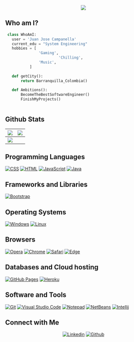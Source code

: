 <div align="center">
  <img src="/GitHub_JuanJoseCampanella.png"/>
</div>

## Who am I?

 ```python
  class WhoAmI:
    user = 'Juan Jose Campanella'
	current_edu = "System Engineering"
	hobbies = [
				'Gaming',
                         'Chilling',
			 	'Music',
			]
	
	def getCity():
		return Barranquilla_Colombia()
	
	def Ambitions():
		BecomeTheBestSoftwareEngineer()
		FinishMyProjects()
	
 ```

 
## Github Stats

<img src="https://github-readme-stats.vercel.app/api?username=juanjosecampanella&&show_icons=true&count_private=true&theme=github_dark">|<img src="https://github-readme-streak-stats.herokuapp.com/?user=juanjosecampanella&theme=blueberry_duo"/>
|---|---|
<img src="https://github-readme-stats.vercel.app/api/top-langs/?username=juanjosecampanella&layout=compact&theme=github_dark"/>|

## Programming Languages

<p>
    <a href="#"><img alt="CSS" src="https://img.shields.io/badge/CSS%20-%231572B6.svg?logo=css3&logoColor=white"></a>
    <a href="#"><img alt="HTML" src="https://img.shields.io/badge/HTML%20-%23E34F26.svg?logo=html5&logoColor=white"></a>
    <a href="#"><img alt="JavaScript" src="https://img.shields.io/badge/JavaScript%20-%23F7DF1E.svg?logo=javascript&logoColor=black"></a>
    <a href="#"><img alt="Java" src="https://img.shields.io/badge/Java-1765B6?logo=java&logoColor=black"></a>
</p>

## Frameworks and Libraries
<p>
   <a href="#"><img alt="Bootstrap" src="https://img.shields.io/badge/Bootstrap-563D7C?logo=bootstrap&logoColor=white"></a>
</p>

## Operating Systems
<p>
	<a href="#"><img alt="Windows" src="https://img.shields.io/badge/Windows-0078D6?logo=windows&logoColor=white"></a>
	<a href="#"><img alt="Linux" src="https://img.shields.io/badge/Linux-000000?logo=linux&logoColor=white"></a>
</p>

## Browsers
<p>
	<a href="#"><img alt="Opera" src="https://img.shields.io/badge/Opera-B61717?logo=opera&logoColor=white"></a>
	<a href="#"><img alt="Chrome" src="https://img.shields.io/badge/Google_chrome-4285F4?logo=Google-Chrome&logoColor=white"></a>
	<a href="#"><img alt="Safari" src="https://img.shields.io/badge/Safari-FF1B2D?logo=Safari&logoColor=white"></a>
	<a href="#"><img alt="Edge" src="https://img.shields.io/badge/Microsoft_Edge-0078D7?logo=Microsoft-edge&logoColor=white"></a>
</p>

## Databases and Cloud hosting

<p>
    <a href="#"><img alt="GitHub Pages" src="https://img.shields.io/badge/GitHub%20Pages-%23327FC7.svg?logo=github&logoColor=white"></a>
    <a href="#"><img alt="Heroku" src="https://img.shields.io/badge/Heroku%20-%23430098.svg?logo=heroku&logoColor=white"></a>
</p> 

## Software and Tools
<p>
  <a href="#"><img alt="Git" src="https://img.shields.io/badge/Git%20-%23F05033.svg?logo=git&logoColor=white"></a>
  <a href="#"><img alt="Visual Studio Code" src="https://img.shields.io/badge/Visual%20Studio%20Code-0078d7.svg?logo=visual-studio-code&logoColor=white"></a>
	<a href="#"><img alt="Notepad" src="https://img.shields.io/badge/Notepad++-90E59A.svg?logo=notepad%2B%2B&logoColor=black"></a>
	<a href="#"><img alt="NetBeans" src="https://img.shields.io/badge/NetBeans-007ACC?for-the-badge&logo=netbeans&logoColor=white"></a>
	<a href="#"><img alt="Intellij" src="https://img.shields.io/badge/IntelliJ&nbsp;IDEA-000000.svg?logo=intellij-idea&logoColor=white"></a>
</p>

## Connect with Me


<p align ="center">
  <a href="https://www.linkedin.com/in/juan-josé-campanella-de-oro-8a694220b/"><img alt="Linkedin" title="Juan José Campanella De Oro" src="https://img.shields.io/badge/LinkedIn-0077B5?style=for-the-badge&logo=linkedin&logoColor=white"></a>
  <a href="https://github.com/juanjosecampanella"><img alt="Github" title="Juan José Campanella De Oro Github" src="https://img.shields.io/badge/GitHub-100000?style=for-the-badge&logo=github&logoColor=white"></a>
</p>


